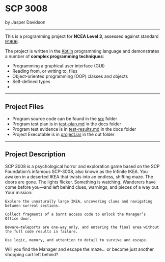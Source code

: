 # SCP 3008

by Jasper Davidson

---

This is a programming project for **NCEA Level 3**, assessed against standard [91906](docs/as91906.pdf).

The project is written in the [Kotlin](https://kotlinlang.org) programming language and demonstrates a number of **complex programming techniques**:
- Programming a graphical user interface (GUI)
- Reading from, or writing to, files
- Object-oriented programming (OOP) classes and objects
- Self-defined types
- 
---

## Project Files

- Program source code can be found in the [src](src/) folder
- Program test plan is in [test-plan.md](docs/test-plan.md) in the docs folder
- Program test evidence is in [test-results.md](docs/test-results.md) in the docs folder
- Project Executable is in [project.jar](out%2Fartifacts%2Fproject_jar%2Fproject.jar) in the out folder

---

## Project Description

SCP 3008 is a psychological horror and exploration game based on the SCP Foundation’s infamous SCP-3008, also known as the Infinite IKEA.
You awaken in a deserted IKEA that twists into an endless, shifting maze. The doors are gone. The lights flicker. Something is watching. Wanderers have come before you—and left behind clues, warnings, and pieces of a way out.
Your mission:

    Explore the unnaturally large IKEA, uncovering clues and navigating between surreal sections.

    Collect fragments of a burnt access code to unlock the Manager’s Office door.

    Beware—teleports are one-way only, and entering the final area without the full code results in failure.

    Use logic, memory, and attention to detail to survive and escape.

Will you find the Manager and escape the maze... or become just another shopping cart left behind?

